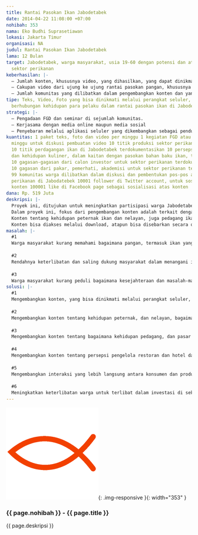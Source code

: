 ```yaml
---
title: Rantai Pasokan Ikan Jabodetabek
date: 2014-04-22 11:08:00 +07:00
nohibah: 353
nama: Eko Budhi Suprasetiawan
lokasi: Jakarta Timur
organisasi: NA
judul: Rantai Pasokan Ikan Jabodetabek
lama: 12 Bulan
target: Jabodetabek, warga masyarakat, usia 19-60 dengan potensi dan atau minat di
  sektor perikanan
keberhasilan: |-
  – Jumlah konten, khususnya video, yang dihasilkan, yang dapat dinikmati melalui perangkat seluler, sebanyak 100 paket
  – Cakupan video dari ujung ke ujung rantai pasokan pangan, khususnya ikan, yaitu produsen, pedagang, konsumen, investor, pemerintah
  – Jumlah komunitas yang dilibatkan dalam pengembangkan konten dan yang memanfaatkan konten melalui perangkat seluler yaitu 99 komunitas
tipe: Teks, Video, Foto yang bisa dinikmati melalui perangkat seluler, Dokumen yang
  berhubungan kehidupan para pelaku dalam rantai pasokan ikan di Jabodetabek.
strategi: |-
  – Pengadaan FGD dan seminar di sejumlah komunitas.
  – Kerjasama dengan media online maupun media sosial
  – Penyebaran melalui aplikasi seluler yang dikembangkan sebagai pendukung proyek ini dengan pendanaan swadaya
kuantitas: 1 paket teks, foto dan video per minggu 1 kegiatan FGD atau seminar per
  minggu untuk diskusi pembuatan video 10 titik produksi sektor perikanan terdokumentasikan
  10 titik perdagangan ikan di Jabodetabek terdokumentasikan 10 persepsi, pola konsumsi
  dan kehidupan kuliner, dalam kaitan dengan pasokan bahan baku ikan, terdokumentasikan
  10 gagasan-gagasan dari calon investor untuk sektor perikanan terdokumentasikan
  10 gagasan dari pakar, pemerhati, akademisi untuk sektor perikanan terdokumentasikan
  99 komunitas warga dilibatkan dalam diskusi dan pembentukan pos-pos aktivasi sektor
  perikanan di Jabodatebek 10001 follower di Twitter account, untuk sosialisasi atas
  konten 100001 like di Facebook page sebagai sosialisasi atas konten
dana: Rp. 519 Juta
deskripsi: |-
  Proyek ini, ditujukan untuk meningkatkan partisipasi warga Jabodetabek agar tidak hanya sebatas sebagai konsumen pangan, tetapi juga lebih berkontribusi dalam kegiatan produksinya. Untuk itu melalui proyek ini dikembangkan konten baik teks, foto atau video tentang semua yang terlibat dalam rantai pasokan pangan Jabodetabek. Perkembangan teknologi seluler memungkinkan sosialisasi atas konten menjangkau warga masyarakat lebih luas dan meningkatkan peluang pemecahan masalah rendahnya partisipasi warga di sektor pangan.
  Dalam proyek ini, fokus dari pengembangan konten adalah terkait dengan ikan, baik ikan air tawar, maupun ikan laut. Ikan dipilih sebagai fokus karena merupakan produk yang dikonsumsi secara lumrah oleh warga masyarakat Jabodetabek. Sebagai kawasan heterogen, di mana berbagai suku bertemu di Jabodetabek terdapat beraneka produk makanan yang diolah dari ikan. Hal ini membuka peluang kita menemukan berbagai makanan dan produk olahan dari ikan di Jabodetabek.
  Konten tentang kehidupan peternak ikan dan nelayan, juga pedagang ikan, pengelola restoran dan hotel akan dibuat. Persepsi dan pola konsumsi dari konsumen juga akan dielaborasi. Dan kemudian opini maupun arahan dari investor, akademisi dan pemerintah akan diungkapkan.
  Konten bisa diakses melalui download, atapun bisa disebarkan secara offline melalui perangkat mobile seperti handphone maupun tablet. Website dan sistem informasi untuk sosialiasi dan penyebaran konten dikembangkan.
masalah: |-
  #1
  Warga masyarakat kurang memahami bagaimana pangan, termasuk ikan yang mereka konsumsi diproduksi, diolah dan didistribusikan. Hal ini menyebabkan mereka mengalami kesulitan memastikan kualitas atas pangan yang mereka konsumsi, misalnya apakah layak konsumsi ataukah tercemar.

  #2
  Rendahnya keterlibatan dan saling dukung masyarakat dalam menangani isu-isu pangan, termasuk ikan, khususnya dalam investasi, pendampingan dan saling dukung. Hal ini membuka munculnya eksploitasi pasar pangan, seperti harga yang terkadang menjadi tidak terkendali.

  #3
  Warga masyarakat kurang peduli bagaimana kesejahteraan dan masalah-masalah yang dihadapi mereka yang terlibat dalam produksi pangan yang mereka konsumsi. Hal ini, memunculkan bumerang, dimana mereka yang terlibat dalam kegiatan produksi, seperti nelayan dan peternak juga kurang memperhatikan kualitas dari apa yang mereka produksi.
solusi: |-
  #1
  Mengembangkan konten, yang bisa dinikmati melalui perangkat seluler, untuk meningkatkan pemahaman warga masyarakat tentang bagaimana ikan diproduksi, didistribusikan dan diolah

  #2
  Mengembangkan konten tentang kehidupan peternak, dan nelayan, bagaimana kehidupan keseharian mereka, aktivitas mereka dalam produksi ikan, masalah-masalah yang dihadapi.

  #3
  Mengembangkan konten tentang bagaimana kehidupan pedagang, dan pasar dimana ikan dipasok ke Jabodetabek, bagaimana persepsi mereka tentang sektor perikanan.

  #4
  Mengembangkan konten tentang persepsi pengelola restoran dan hotel dalam kaitan dengan sektor perikanan khususnya pasokan bahan baku.

  #5
  Mengembangkan interaksi yang lebih langsung antara konsumen dan produsen melalui diskusi atas konten yang dibuat, dengan mempertemukan konsumen dan produsen dalam FGD atau seminar.

  #6
  Meningkatkan keterlibatan warga untuk terlibat dalam investasi di sektor pangan melalui sosialisasi konten.
---
```


![353](/static/img/hibahcms/353.png){: .img-responsive }{: width="353" }

### {{ page.nohibah }} - {{ page.title }}

{{ page.deskripsi }}
